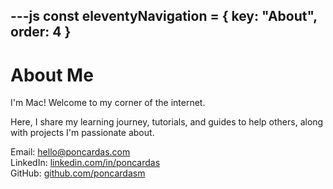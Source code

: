 ---js
const eleventyNavigation = {
 key: "About",
 order: 4
}
---

<h1> About Me</h1>

I'm Mac! Welcome to my corner of the internet.

Here, I share my learning journey, tutorials, and guides to help others, along with projects I'm passionate about.

Email: <hello@poncardas.com> </br>
LinkedIn: [linkedin.com/in/poncardas](https://linkedin.com/in/poncardas)</br>
GitHub: [github.com/poncardasm](https://github.com/poncardasm)